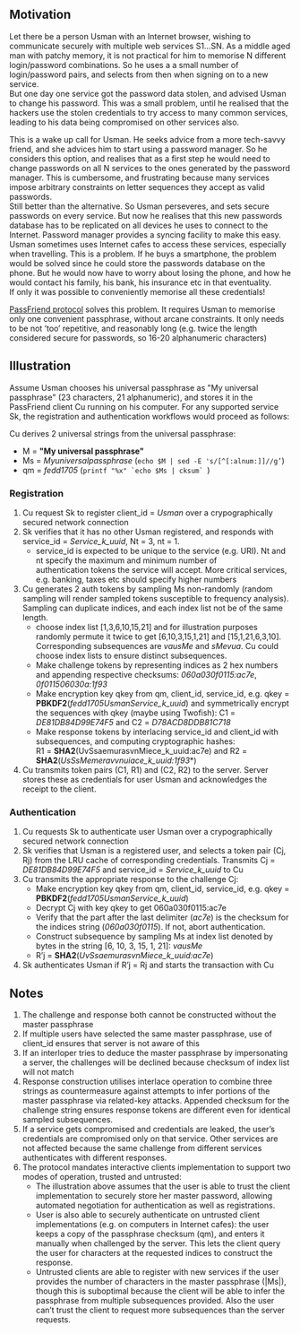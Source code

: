 ## Motivation
Let there be a person Usman with an Internet browser, wishing to communicate securely with multiple web services S1…SN.
As a middle aged man with patchy memory, it is not practical for him to memorise N different login/password combinations.
So he uses a a small number of login/password pairs, and selects from then when signing on to a new service.  
But one day one service got the password data stolen, and advised Usman to change his password.
This was a small problem, until he realised that the hackers use the stolen credentials to try access to many common 
services, leading to his data being compromised on other services also. 

This is a wake up call for Usman. He seeks advice from a more tech-savvy friend, and she advices him to start using a password 
manager. So he considers this option, and realises that as a first step he would need to change passwords on all N services to 
the ones generated by the password manager. This is cumbersome, and frustrating because many services impose arbitrary 
constraints on letter sequences they accept as valid passwords.  
Still better than the alternative. So Usman perseveres, and sets secure passwords on every service. But now he realises 
that this new passwords database has to be replicated on all devices he uses to connect to the Internet. Password manager 
provides a syncing facility to make this easy.  
Usman sometimes uses Internet cafes to access these services, especially when travelling. This is a problem. If he buys a 
smartphone, the problem would be solved since he could store the passwords database on the phone. But he would now have to 
worry about losing the phone, and how he would contact his family, his bank, his insurance etc in that eventuality.  
If only it was possible to conveniently memorise all these credentials!

[PassFriend protocol](./README.md) solves this problem. It requires Usman to memorise only one convenient passphrase, 
without arcane constraints. It only needs to be not ’too’ repetitive, and reasonably long (e.g. twice the length considered 
secure for passwords, so 16-20 alphanumeric characters)

## Illustration
Assume Usman chooses his universal passphrase as "My universal passphrase" (23 characters, 21 alphanumeric), and stores it in 
the PassFriend client Cu running on his computer.  For any supported service Sk, the registration and authentication workflows 
would proceed as follows:

Cu derives 2 universal strings from the universal passphrase:
* M = **"My universal passphrase"**
* Ms = *Myuniversalpassphrase* (```echo $M | sed -E 's/[^[:alnum:]]//g’```)
* qm = *fedd1705* (```printf "%x" `echo $Ms | cksum` ```)

### Registration
1. Cu request Sk to register client_id = *Usman* over a crypographically secured network connection
2. Sk verifies that it has no other Usman registered, and responds with service_id = *Service_k_uuid*, Nt = 3, nt = 1.
   - service_id is expected to be unique to the service (e.g. URI). Nt and nt specify the maximum and minimum number of  
   authentication tokens the service will accept. More critical services, e.g. banking, taxes etc should specify higher numbers 
3. Cu generates 2 auth tokens by sampling Ms non-randomly (random sampling will render sampled tokens susceptible to 
frequency analysis). Sampling can duplicate indices, and each index list not be of the same length.
   - choose index list [1,3,6,10,15,21] and for illustration purposes randomly permute it twice to get [6,10,3,15,1,21] and 
   [15,1,21,6,3,10]. Corresponding subsequences are *vausMe* and *sMevua*. Cu could choose index lists to ensure distinct 
   subsequences.
   - Make challenge tokens by representing indices as 2 hex numbers and appending respective checksums: *060a030f0115:ac7e*, 
   *0f011506030a:1f93*  
   - Make encryption key qkey from qm, client_id, service_id, e.g. qkey = **PBKDF2**(*fedd1705UsmanService_k_uuid*)
   and symmetrically encrypt the sequences with qkey (maybe using Twofish): C1 = *DE81DB84D99E74F5* and C2 = *D78ACD8DDB81C718*
   - Make response tokens by interlacing service_id and client_id with subsequences, and computing cryptographic hashes:  
   R1 = **SHA2**(UvSsaemurasvnMiece_k_uuid:ac7e) and R2 = **SHA2**(*UsSsMemeravvnuiace_k_uuid:1f93**)
4. Cu transmits token pairs (C1, R1) and (C2, R2) to the server. Server stores these as credentials for user Usman and 
acknowledges the receipt to the client.

### Authentication
1. Cu requests Sk to authenticate user Usman over a crypographically secured network connection
2. Sk verifies that Usman is a registered user, and selects a token pair (Cj, Rj) from the LRU cache of corresponding 
credentials. Transmits Cj = *DE81DB84D99E74F5* and service_id = *Service_k_uuid* to Cu
3. Cu transmits the appropriate response to the challenge Cj:
   - Make encryption key qkey from qm, client_id, service_id, e.g. qkey = **PBKDF2**(*fedd1705UsmanService_k_uuid*)
   - Decrypt Cj with key qkey to get 060a030f0115:ac7e
   - Verify that the part after the last delimiter (*ac7e*) is the checksum for the indices string (*060a030f0115*). If not, abort authentication.
   - Construct subsequence by sampling Ms at index list denoted by bytes in the string [6, 10, 3, 15, 1, 21]: *vausMe*
   - R’j = **SHA2**(*UvSsaemurasvnMiece_k_uuid:ac7e*)
4. Sk authenticates Usman if R’j = Rj and starts the transaction with Cu

## Notes
1. The challenge and response both cannot be constructed without the master passphrase 
2. If multiple users have selected the same master passphrase, use of client_id ensures that server is not aware of this
3. If an interloper tries to deduce the master passphrase by impersonating a server, the challenges will be declined because 
checksum of index list will not match
4. Response construction utilises interlace operation to combine three strings as countermeasure against attempts to infer 
portions of the master passphrase via related-key attacks. Appended checksum for the challenge string ensures response tokens are different even for identical sampled subsequences.
5. If a service gets compromised and credentials are leaked, the user’s credentials are compromised only on that service. Other 
services are not affected because the same challenge from different services authenticates with different responses. 
6. The protocol mandates interactive clients implementation to support two modes of operation, trusted and untrusted:
   - The illustration above assumes that the user is able to trust the client implementation to securely store her master 
   password, allowing automated negotiation for authentication as well as registrations.
   - User is also able to securely authenticate on untrusted client implementations (e.g. on computers in Internet cafes): the 
   user keeps a copy of the passphrase checksum (qm), and enters it manually when challenged by the server. This lets the 
   client query the user for characters at the requested indices to construct the response.
   - Untrusted clients are able to register with new services if the user provides the number of characters in the master 
   passphrase (|Ms|), though this is suboptimal because the client will be able to infer the passphrase from multiple 
   subsequences provided. Also the user can’t trust the client to request more subsequences than the server requests.
